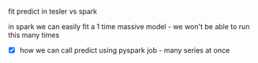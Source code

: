 fit predict in tesler vs spark

in spark we can easily fit a 1 time massive model - we won't be able to run this many times
- [x] how we can call predict using pyspark job - many series at once
